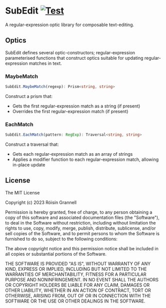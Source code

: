 
# SubEdit [![Test](https://github.com/rgrannell1/subedit/actions/workflows/test.yaml/badge.svg)](https://github.com/rgrannell1/subedit/actions/workflows/test.yaml)

A regular-expression optic library for composable text-editing.

## Optics

SubEdit defines several optic-constructors; regular-expression parameterised functions that construct optics suitable for updating regular-expression matches in text.

### MaybeMatch

```ts
SubEdit.MaybeMatch(regexp): Prism<string, string>
```

Construct a prism that:

- Gets the first regular-expression match as a string (if present)
- Overrides the first regular-expression match (if present)

### EachMatch

```ts
SubEdit.EachMatch(pattern: RegExp): Traversal<string, string>
```

Construct a traversal that:

- Gets each regular-expression match as an array of strings
- Applies a modifier function to each regular-expression match, allowing in-place update

## License

The MIT License

Copyright (c) 2023 Róisín Grannell

Permission is hereby granted, free of charge, to any person obtaining a copy of
this software and associated documentation files (the "Software"), to deal in
the Software without restriction, including without limitation the rights to
use, copy, modify, merge, publish, distribute, sublicense, and/or sell copies of
the Software, and to permit persons to whom the Software is furnished to do so,
subject to the following conditions:

The above copyright notice and this permission notice shall be included in all
copies or substantial portions of the Software.

THE SOFTWARE IS PROVIDED "AS IS", WITHOUT WARRANTY OF ANY KIND, EXPRESS OR
IMPLIED, INCLUDING BUT NOT LIMITED TO THE WARRANTIES OF MERCHANTABILITY, FITNESS
FOR A PARTICULAR PURPOSE AND NONINFRINGEMENT. IN NO EVENT SHALL THE AUTHORS OR
COPYRIGHT HOLDERS BE LIABLE FOR ANY CLAIM, DAMAGES OR OTHER LIABILITY, WHETHER
IN AN ACTION OF CONTRACT, TORT OR OTHERWISE, ARISING FROM, OUT OF OR IN
CONNECTION WITH THE SOFTWARE OR THE USE OR OTHER DEALINGS IN THE SOFTWARE.
